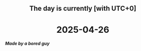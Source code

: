 <h2 align=center>The day is currently [with UTC+0]</h2>
<h1 align=center><!--TIME BEGIN-->2025-04-26<!--TIME END--></h1>
<h5>Made by a bored guy</h5>
